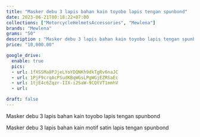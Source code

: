 ```yaml
---
title: "Masker debu 3 lapis bahan kain toyobo lapis tengan spunbond"
date: 2023-06-21T00:18:22+07:00
collections: ["MotorcycleHelmetsAccessories", "Mewlena"]
brands: "Mewlena"
grams: "50"
description : "Masker debu 3 lapis bahan kain toyobo lapis tengan spunbond"
price: "10,000.00"

google_drive:
  enable: true
  pics:
  - url: 1fXSSMa8PJjeLYoYDQNKh9dkTgRv6naJC
  - url: 1PjF9crqAcPSudKBqWGsLPgWGjEZRSaEc
  - url: 1tjE4c6Zqzr-IIX-i2SaW-9CQtVT1mmhV
  - url: 

draft: false
---
```


Masker debu 3 lapis bahan kain toyobo lapis tengan spunbond

Masker debu 3 lapis bahan kain motif satin lapis tengan spunbond


   
